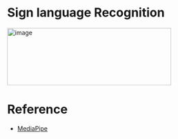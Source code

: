# Sign language Recognition
<img width="380" height="133" alt="image" src="https://github.com/user-attachments/assets/f1260207-b02a-4173-bd78-7cdf6af07c7a" />



# Reference
* [MediaPipe](https://mediapipe.dev/)
